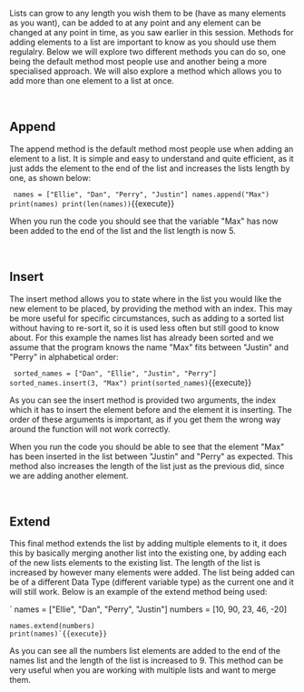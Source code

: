 Lists can grow to any length you wish them to be (have as many elements as you want), can be added to at any point and any element can be changed at any point in time, as you saw earlier in this session. Methods for adding elements to a list are important to know as you should use them regulalry. Below we will explore two different methods you can do so, one being the default method most people use and another being a more specialised approach. We will also explore a method which allows you to add more than one element to a list at once.

</br>

## **Append**
The append method is the default method most people use when adding an element to a list. It is simple and easy to understand and quite efficient, as it just adds the element to the end of the list and increases the lists length by one, as shown below:

`
    names = ["Ellie", "Dan", "Perry", "Justin"]
    names.append("Max")
    print(names)
    print(len(names))`{{execute}}

When you run the code you should see that the variable "Max" has now been added to the end of the list and the list length is now 5.

</br>

## **Insert**
The insert method allows you to state where in the list you would like the new element to be placed, by providing the method with an index. This may be more useful for specific circumstances, such as adding to a sorted list without having to re-sort it, so it is used less often but still good to know about. For this example the names list has already been sorted and we assume that the program knows the name "Max" fits between "Justin" and "Perry" in alphabetical order:

`
    sorted_names = ["Dan", "Ellie", "Justin", "Perry"]
    sorted_names.insert(3, "Max")
    print(sorted_names)`{{execute}}

As you can see the insert method is provided two arguments, the index which it has to insert the element before and the element it is inserting. The order of these arguments is important, as if you get them the wrong way around the function will not work correctly.

When you run the code you should be able to see that the element "Max" has been inserted in the list between "Justin" and "Perry" as expected. This method also increases the length of the list just as the previous did, since we are adding another element.

</br>

## **Extend**
This final method extends the list by adding multiple elements to it, it does this by basically merging another list into the existing one, by adding each of the new lists elements to the existing list. The length of the list is increased by however many elements were added. The list being added can be of a different Data Type (different variable type) as the current one and it will still work. Below is an example of the extend method being used:

`
    names = ["Ellie", "Dan", "Perry", "Justin"]
    numbers = [10, 90, 23, 46, -20]

    names.extend(numbers)
    print(names)`{{execute}}

As you can see all the numbers list elements are added to the end of the names list and the length of the list is increased to 9. This method can be very useful when you are working with multiple lists and want to merge them. 